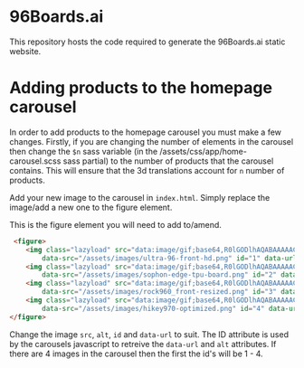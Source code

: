 # 96Boards.ai

This repository hosts the code required to generate the 96Boards.ai static website.

# Adding products to the homepage carousel

In order to add products to the homepage carousel you must make a few changes. Firstly, if you are changing the number of elements in the carousel then change the `$n` sass variable (in the /assets/css/app/home-carousel.scss sass partial) to the number of products that the carousel contains. This will ensure that the 3d translations account for `n` number of products.

Add your new image to the carousel in `index.html`. Simply replace the image/add a new one to the figure element.

This is the figure element you will need to add to/amend.

```html
 <figure>
    <img class="lazyload" src="data:image/gif;base64,R0lGODlhAQABAAAAACH5BAEKAAEALAAAAAABAAEAAAICTAEAOw=="
        data-src="/assets/images/ultra-96-front-hd.png" id="1" data-url="/products/ultra96/" alt="Ultra96">
    <img class="lazyload" src="data:image/gif;base64,R0lGODlhAQABAAAAACH5BAEKAAEALAAAAAABAAEAAAICTAEAOw=="
        data-src="/assets/images/sophon-edge-tpu-board.png" id="2" data-url="https://www.96boards.org/product/sophon-edge/" alt="Sophon Edge">
    <img class="lazyload" src="data:image/gif;base64,R0lGODlhAQABAAAAACH5BAEKAAEALAAAAAABAAEAAAICTAEAOw=="
        data-src="/assets/images/rock960_front-resized.png" id="3" data-url="/products/rock960/" alt="Rock960">
    <img class="lazyload" src="data:image/gif;base64,R0lGODlhAQABAAAAACH5BAEKAAEALAAAAAABAAEAAAICTAEAOw=="
        data-src="/assets/images/hikey970-optimized.png" id="4" data-url="/products/hikey970/" alt="HiKey970">
</figure>
```

Change the image `src`, `alt`, `id` and `data-url` to suit. The ID attribute is used by the carousels javascript to retreive the `data-url` and `alt` attributes. If there are 4 images in the carousel then the first the id's will be 1 - 4.
